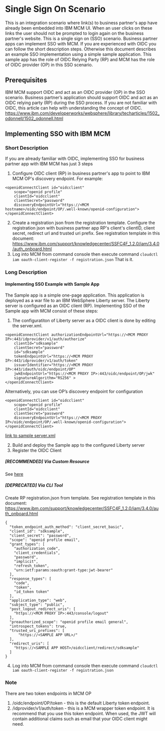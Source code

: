 # Single Sign On Scenario
This is an integration scenario where link(s) to business partner's app have already been embedded into IBM MCM UI. When an user clicks on these links the user should not be prompted to login again on the business partner's website. This is a single sign on (SSO) scenario. Business partner apps can implement SSO with MCM.  If you are experienced with OIDC you can follow the short description steps.  Otherwise this document describes an example SSO implementation using a simple sample application. This sample app has the role of OIDC Relying Party (RP) and MCM has the role of OIDC provider (OP) in this SSO scenario.
## Prerequisites
IBM MCM support OIDC and act as an OIDC provider (OP) in the SSO scenario.  Business partner’s application should support OIDC and act as an OIDC relying party (RP) during the SSO process. If you are not familiar with OIDC, this article can help with understanding the concept of OIDC. https://www.ibm.com/developerworks/websphere/library/techarticles/1502_odonnell/1502_odonnell.html
## Implementing SSO with IBM MCM 
### Short Description
If you are already familiar with OIDC, implementing SSO for business partner app with IBM MCM has just 3 steps
1. Configure OIDC client (RP) in business partner's app to point to IBM MCM OP's discovery endpoint.  For example:
```
<openidConnectClient id="oidcclient"
    scope="openid profile"
    clientId="oidcclient"
    clientSecret="password"
    discoveryEndpointUrl="https://<MCM hostname>/oidc/endpoint/OP/.well-known/openid-configuration">
</openidConnectClient>
```
2. Create a registration json from the registration template.  Configure the registration json with business partner app RP's client's clientID, client secret, redirect url and trusted uri prefix.  See registration template in this document: https://www.ibm.com/support/knowledgecenter/SSFC4F_1.2.0/iam/3.4.0/auth_onboard.html
3. Log into MCM from command console then execute command `cloudctl iam oauth-client-register -f registration.json`
That is it.

### Long Description
#### Implementing SSO Example with Sample App
The Sample app is a simple one-page application.  This application is deployed as a war file to an IBM WebSphere Liberty server.  The Liberty server is configured as an OIDC client (RP).  Implementing SSO of the Sample app with MCM consist of these steps:
1. The configuratiton of Liberty server as a OIDC client is done by editing the server.xml.
```
<openidConnectClient authorizationEndpointUrl="https://<MCM PROXY IP>:443/idprovider/v1/auth/authorize" 
    clientId="sdksample" 
    clientSecret="password"
    id="sdksample" 
    tokenEndpointUrl="https://<MCM PROXY IP>:443/idprovider/v1/auth/token" 
    issuerIdentifier="https://<MCM PROXY IP>:443/idauth/oidc/endpoint/OP"  
    jwkEndpointUrl="https://<MCM PROXY IP>:443/oidc/endpoint/OP/jwk"
    signatureAlgorithm="RS256" >
</openidConnectClient>
```
Alternatively, you can use OP’s discovery endpoint for configuration
```
<openidConnectClient id="oidcclient"
    scope="openid profile"
    clientId="oidcclient"
    clientSecret="password"
    discoveryEndpointUrl="https://<MCM PROXY IP>/oidc/endpoint/OP/.well-known/openid-configuration">
</openidConnectClient>
```
  [link to sample server.xml](examples/deprecated/on-prem_liberty/server.xml)

2. Build and deploy the Sample app to the configured Liberty server
3. Register the OIDC Client
##### [RECOMMENDED] Via Custom Resource
See [here](./OidcClientRegistration.MD)
##### [DEPRECATED] Via CLI Tool
Create RP registration.json from template.  See registration template in this document: https://www.ibm.com/support/knowledgecenter/SSFC4F_1.2.0/iam/3.4.0/auth_onboard.html

```
{
  "token_endpoint_auth_method": "client_secret_basic",
  "client_id": "sdksample",
  "client_secret": "password",
  "scope": "openid profile email",
  "grant_types": [
    "authorization_code",
    "client_credentials",
    "password",
    "implicit",
    "refresh_token",
    "urn:ietf:params:oauth:grant-type:jwt-bearer"
  ],
  "response_types": [
    "code",
    "token",
    "id_token token"
  ],
  "application_type": "web",
  "subject_type": "public",
  "post_logout_redirect_uris": [
    "https://<MCM PROXY IP>:443/console/logout"
  ],
  "preauthorized_scope": "openid profile email general",
  "introspect_tokens": true,
  "trusted_uri_prefixes": [
      "https://<SAMPLE APP URL>/"
  ],
  "redirect_uris": [
    "https://<SAMPLE APP HOST>/oidcclient/redirect/sdksample"
  ]
}
```
4. Log into MCM from command console then execute command `cloudctl iam oauth-client-register -f registration.json`

### Note
There are two token endpoints in MCM OP
1. /oidc/endpoint/OP/token - this is the default Liberty token endpoint. 
2. /idprovider/v1/auth/token - this is a MCM wrapper token endpoint.  It is recommend that you use this token endpoint. When used, the JWT will contain additional claims such as email that your OIDC client might need.
